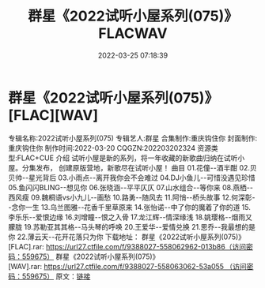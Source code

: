 ﻿---
title: 群星《2022试听小屋系列(075)》FLACWAV
date: 2022-03-25 07:18:39
categories: 新碟专辑、稀有等精品
tags: 华语中文
---
# 群星《2022试听小屋系列(075)》[FLAC][WAV]

专辑名称:2022试听小屋系列(075)
专辑艺人:群星
合集制作:重庆钩住你
封面制作:重庆钩住你
制作时间:2022-03-20
CQGZN:202203202324
资源类型:FLAC+CUE
介绍
试听小屋是新的系列，将一年收藏的新歌曲归纳在试听小屋。分集发布，
创建原版营地，新歌尽在试听小屋！
曲目
01.花僮--酒半酣
02.贝贝帅--星光背后
03.小雨点--离开我你会不会难过
04.DJ小鱼儿--可惜没遇见珍惜
05.鱼闪闪BLING--想见你
06.张晓涵--平平仄仄
07.山水组合--等你来
08.燕栖--西风瘦
09.魏桐语vs小九儿--画愁
10.路勇--随风去
11.阿悄--桥头故事
12.何深彰--念你一生
13.乌兰图雅--花香千里草原来
14.张怡诺--中了你的魔着了你的道
15.李乐乐--爱恨边缘
16.刘增瞳--恨之入骨
17.龙江辉--情深缘浅
18.姚璎格--烟雨又朦胧
19.苏勒亚其其格--马头琴的呼唤
20.王爱华--爱情兑换
21.思乔--我最想的是你
22.薄云天--花开花落只为你
下载地址：
群星《2022试听小屋系列(075)》[FLAC].rar: https://url27.ctfile.com/f/9388027-558062962-013b86（访问密码：559675）
群星《2022试听小屋系列(075)》[WAV].rar: https://url27.ctfile.com/f/9388027-558063062-53a055 （访问密码：559675）
原文：[链接](https://blog.sina.com.cn/s/blog_1647c7e7601030wdd.html)